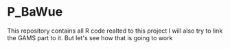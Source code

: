 # P_BaWue
This repository contains all R code realted to this project
I will also try to link the GAMS part to it. But let's see how that is going to work
